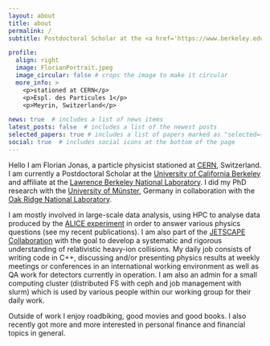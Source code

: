 ```yaml
---
layout: about
title: about
permalink: /
subtitle: Postdoctoral Scholar at the <a href='https://www.berkeley.edu'>University of California Berkeley</a> and <a href='https://www.lbl.gov'>Lawrence Berkeley National Laboratory</a>

profile:
  align: right
  image: FlorianPortrait.jpeg
  image_circular: false # crops the image to make it circular
  more_info: >
    <p>stationed at CERN</p>
    <p>Espl. des Particules 1</p>
    <p>Meyrin, Switzerland</p>

news: true  # includes a list of news items
latest_posts: false  # includes a list of the newest posts
selected_papers: true # includes a list of papers marked as "selected={true}"
social: true  # includes social icons at the bottom of the page
---
```


Hello I am Florian Jonas, a particle physicist stationed at [CERN](https://home.web.cern.ch/), Switzerland. I am currently a Postdoctoral Scholar at the [University of California Berkeley](https://www.berkeley.edu) and affiliate at the [Lawrence Berkeley National Laboratory](https://www.lbl.gov). I did my PhD research with the [University of Münster](https://www.uni-muenster.de/Physik.KP/AGAndronic/en/ag/andronic.shtml), Germany in collaboration with the [Oak Ridge National Laboratory](https://www.ornl.gov/).

I am mostly involved in large-scale data analysis, using HPC to analyse data produced by the [ALICE experiment](https://alice-collaboration.web.cern.ch/) in order to answer various physics questions (see my recent publications). I am also part of the [JETSCAPE Collaboration](https://jetscape.org) with the goal to develop a systematic and rigorous understanding of relativistic heavy-ion collisions. My daily job consists of writing code in C++, discussing and/or presenting physics results at weekly meetings or conferences in an international working environment as well as QA work for detectors currently in operation. I am also an admin for a small computing cluster (distributed FS with ceph and job management with slurm) which is used by various people within our working group for their daily work.

Outside of work I enjoy roadbiking, good movies and good books. I also recently got more and more interested in personal finance and financial topics in general.

